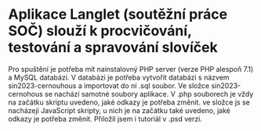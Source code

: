 # Aplikace Langlet (soutěžní práce SOČ) slouží k procvičování, testování a spravování slovíček
Pro spuštění je potřeba mít nainstalovný PHP server (verze PHP alespoň 7.1) a MySQL databázi.
V databázi je potřeba vytvořit databázi s názvem sin2023-cernouhous a importovat do ní .sql soubor.
Ve složce sin2023-cernohous se nachází samotné soubory aplikace.
V .php souborech je vždy na začátku skriptu uvedeno, jaké odkazy je potřeba změnit.
ve složce js se nacházejí JavaScript skripty, u nich je na začátku také uvedeno, jaké odkazy je potřeba změnit.
Přiložil jsem i tutoriál v .psd verzi.
